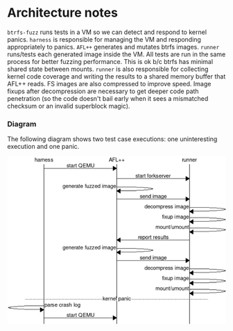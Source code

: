 # Architecture notes

`btrfs-fuzz` runs tests in a VM so we can detect and respond to kernel panics.
`harness` is responsible for managing the VM and responding appropriately to
panics.  `AFL++` generates and mutates btrfs images. `runner` runs/tests each
generated image inside the VM. All tests are run in the same process for better
fuzzing performance. This is ok b/c btrfs has minimal shared state between
mounts.  `runner` is also responsible for collecting kernel code coverage and
writing the results to a shared memory buffer that AFL++ reads. FS images are
also compressed to improve speed. Image fixups after decompression are
necessary to get deeper code path penetration (so the code doesn't bail early
when it sees a mismatched checksum or an invalid superblock magic).

### Diagram

The following diagram shows two test case executions: one uninteresting
execution and one panic.

![](mscgen/architecture.png)
